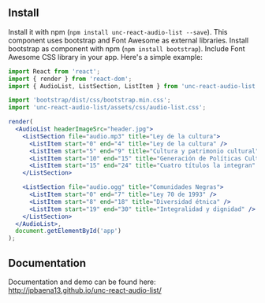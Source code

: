 ## Install

Install it with npm (`npm install unc-react-audio-list --save`). This component uses bootstrap and Font Awesome as external libraries.
Install bootstrap as component with npm (`npm install bootstrap`). Include Font Awesome CSS library in your app.
Here's a simple example:

```jsx
import React from 'react';
import { render } from 'react-dom';
import { AudioList, ListSection, ListItem } from 'unc-react-audio-list';

import 'bootstrap/dist/css/bootstrap.min.css';
import 'unc-react-audio-list/assets/css/audio-list.css';

render(
  <AudioList headerImageSrc="header.jpg">
    <ListSection file="audio.mp3" title="Ley de la cultura">
      <ListItem start="0" end="4" title="Ley de la cultura" />
      <ListItem start="5" end="9" title="Cultura y patrimonio cultural" />
      <ListItem start="10" end="15" title="Generación de Políticas Culturales" />
      <ListItem start="15" end="24" title="Cuatro títulos la integran" />
    </ListSection>

    <ListSection file="audio.ogg" title="Comunidades Negras">
      <ListItem start="0" end="7" title="Ley 70 de 1993" />
      <ListItem start="8" end="18" title="Diversidad étnica" />
      <ListItem start="19" end="30" title="Integralidad y dignidad" />
    </ListSection>
  </AudioList>,
  document.getElementById('app')
);
```

## Documentation

Documentation and demo can be found here: http://jpbaena13.github.io/unc-react-audio-list/